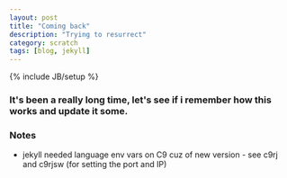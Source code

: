```yaml
---
layout: post
title: "Coming back"
description: "Trying to resurrect"
category: scratch
tags: [blog, jekyll]
---
```

{% include JB/setup %}

### It's been a really long time, let's see if i remember how this works and update it some.


### Notes

- jekyll needed language env vars on C9 cuz of new version - see c9rj
and c9rjsw (for setting the port and IP)
